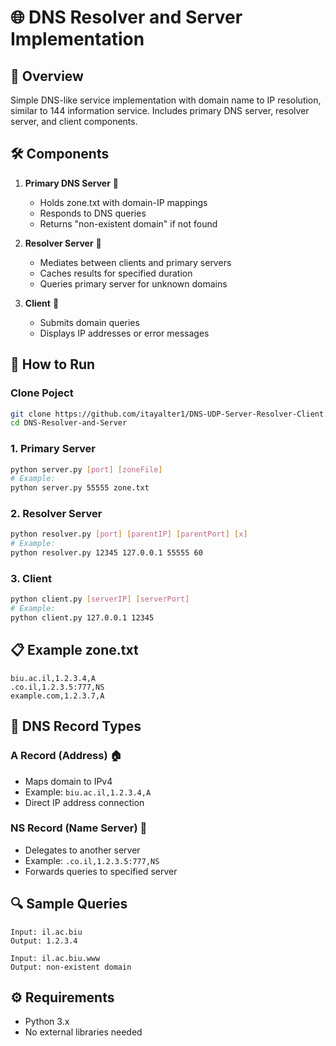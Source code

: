 # 🌐 DNS Resolver and Server Implementation

## 🎯 Overview
Simple DNS-like service implementation with domain name to IP resolution, similar to 144 information service. Includes primary DNS server, resolver server, and client components.

## 🛠️ Components
1. **Primary DNS Server** 📝
   - Holds zone.txt with domain-IP mappings
   - Responds to DNS queries
   - Returns "non-existent domain" if not found

2. **Resolver Server** 🔄
   - Mediates between clients and primary servers
   - Caches results for specified duration
   - Queries primary server for unknown domains

3. **Client** 👥
   - Submits domain queries
   - Displays IP addresses or error messages

## 🚀 How to Run

### Clone Poject
```bash
git clone https://github.com/itayalter1/DNS-UDP-Server-Resolver-Client.git
cd DNS-Resolver-and-Server
```

### 1. Primary Server
```bash
python server.py [port] [zoneFile]
# Example:
python server.py 55555 zone.txt
```

### 2. Resolver Server
```bash
python resolver.py [port] [parentIP] [parentPort] [x]
# Example:
python resolver.py 12345 127.0.0.1 55555 60
```

### 3. Client
```bash
python client.py [serverIP] [serverPort]
# Example:
python client.py 127.0.0.1 12345
```

## 📋 Example zone.txt
```
biu.ac.il,1.2.3.4,A
.co.il,1.2.3.5:777,NS
example.com,1.2.3.7,A
```
## 📝 DNS Record Types


### A Record (Address) 🏠
- Maps domain to IPv4
- Example: `biu.ac.il,1.2.3.4,A`
- Direct IP address connection

### NS Record (Name Server) 🔀
- Delegates to another server
- Example: `.co.il,1.2.3.5:777,NS`
- Forwards queries to specified server



## 🔍 Sample Queries
```
Input: il.ac.biu
Output: 1.2.3.4

Input: il.ac.biu.www
Output: non-existent domain
```

## ⚙️ Requirements
- Python 3.x
- No external libraries needed

